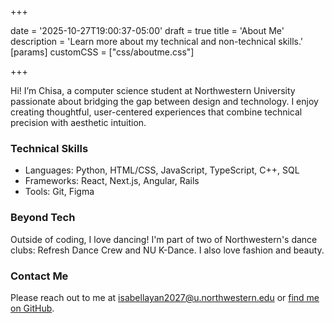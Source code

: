 +++

date = '2025-10-27T19:00:37-05:00'
draft = true
title = 'About Me'
description = 'Learn more about my technical and non-technical skills.'
[params]
  customCSS = ["css/aboutme.css"]


+++

<style>
body {
  background: url('/BluePastelSky.jpg') center/cover no-repeat fixed;
}

body::before {
  content: "";
  position: fixed;
  inset: 0;
  background: rgba(255, 255, 255, 0.7); /* 0.4 = 60% visible background */
  z-index: -1; /* stay behind content */
}
</style>

Hi! I’m Chisa, a computer science student at Northwestern University passionate about bridging the gap between design and technology. I enjoy creating thoughtful, user-centered experiences that combine technical precision with aesthetic intuition.

### Technical Skills

- Languages: Python, HTML/CSS, JavaScript, TypeScript, C++, SQL
- Frameworks: React, Next.js, Angular, Rails
- Tools: Git, Figma

### Beyond Tech
Outside of coding, I love dancing! I'm part of two of Northwestern's dance clubs: Refresh Dance Crew and NU K-Dance. I also love fashion and beauty. 

### Contact Me
Please reach out to me at [isabellayan2027@u.northwestern.edu](mailto:isabellayan2027@u.northwestern.edu) or [find me on GitHub](https://github.com/ysilksa).

